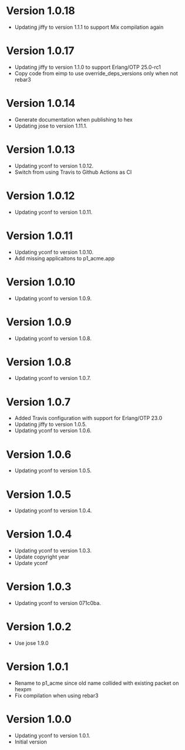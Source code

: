 # Version 1.0.18

* Updating jiffy to version 1.1.1 to support Mix compilation again

# Version 1.0.17

* Updating jiffy to version 1.1.0 to support Erlang/OTP 25.0-rc1
* Copy code from eimp to use override_deps_versions only when not rebar3

# Version 1.0.14

* Generate documentation when publishing to hex
* Updating jose to version 1.11.1.

# Version 1.0.13

* Updating yconf to version 1.0.12.
* Switch from using Travis to Github Actions as CI

# Version 1.0.12

* Updating yconf to version 1.0.11.

# Version 1.0.11

* Updating yconf to version 1.0.10.
* Add missing applicaitons to p1_acme.app

# Version 1.0.10

* Updating yconf to version 1.0.9.

# Version 1.0.9

* Updating yconf to version 1.0.8.

# Version 1.0.8

* Updating yconf to version 1.0.7.

# Version 1.0.7

* Added Travis configuration with support for Erlang/OTP 23.0
* Updating jiffy to version 1.0.5.
* Updating yconf to version 1.0.6.

# Version 1.0.6

* Updating yconf to version 1.0.5.

# Version 1.0.5

* Updating yconf to version 1.0.4.

# Version 1.0.4

* Updating yconf to version 1.0.3.
* Update copyright year
* Update yconf

# Version 1.0.3

* Updating yconf to version 071c0ba.

# Version 1.0.2

* Use jose 1.9.0

# Version 1.0.1

* Rename to p1\_acme since old name collided with existing packet on
  hexpm
* Fix compilation when using rebar3

# Version 1.0.0

* Updating yconf to version 1.0.1.
* Initial version

